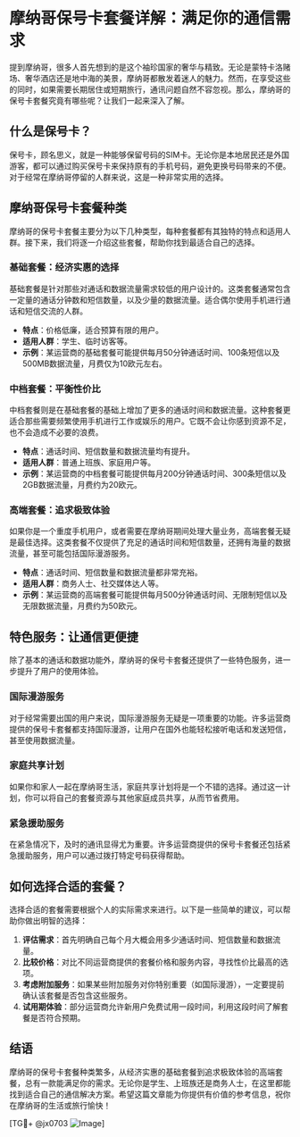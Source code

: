 # 摩纳哥保号卡套餐详解：满足你的通信需求

提到摩纳哥，很多人首先想到的是这个袖珍国家的奢华与精致。无论是蒙特卡洛赌场、奢华酒店还是地中海的美景，摩纳哥都散发着迷人的魅力。然而，在享受这些的同时，如果需要长期居住或短期旅行，通讯问题自然不容忽视。那么，摩纳哥的保号卡套餐究竟有哪些呢？让我们一起来深入了解。

## 什么是保号卡？

保号卡，顾名思义，就是一种能够保留号码的SIM卡。无论你是本地居民还是外国游客，都可以通过购买保号卡来保持原有的手机号码，避免更换号码带来的不便。对于经常在摩纳哥停留的人群来说，这是一种非常实用的选择。

## 摩纳哥保号卡套餐种类

摩纳哥的保号卡套餐主要分为以下几种类型，每种套餐都有其独特的特点和适用人群。接下来，我们将逐一介绍这些套餐，帮助你找到最适合自己的选择。

### 基础套餐：经济实惠的选择

基础套餐是针对那些对通话和数据流量需求较低的用户设计的。这类套餐通常包含一定量的通话分钟数和短信数量，以及少量的数据流量。适合偶尔使用手机进行通话和短信交流的人群。

- **特点**：价格低廉，适合预算有限的用户。
- **适用人群**：学生、临时访客等。
- **示例**：某运营商的基础套餐可能提供每月50分钟通话时间、100条短信以及500MB数据流量，月费仅为10欧元左右。

### 中档套餐：平衡性价比

中档套餐则是在基础套餐的基础上增加了更多的通话时间和数据流量。这种套餐更适合那些需要频繁使用手机进行工作或娱乐的用户。它既不会让你感到资源不足，也不会造成不必要的浪费。

- **特点**：通话时间、短信数量和数据流量均有提升。
- **适用人群**：普通上班族、家庭用户等。
- **示例**：某运营商的中档套餐可能提供每月200分钟通话时间、300条短信以及2GB数据流量，月费约为20欧元。

### 高端套餐：追求极致体验

如果你是一个重度手机用户，或者需要在摩纳哥期间处理大量业务，高端套餐无疑是最佳选择。这类套餐不仅提供了充足的通话时间和短信数量，还拥有海量的数据流量，甚至可能包括国际漫游服务。

- **特点**：通话时间、短信数量和数据流量都非常充裕。
- **适用人群**：商务人士、社交媒体达人等。
- **示例**：某运营商的高端套餐可能提供每月500分钟通话时间、无限制短信以及无限数据流量，月费约为50欧元。

## 特色服务：让通信更便捷

除了基本的通话和数据功能外，摩纳哥的保号卡套餐还提供了一些特色服务，进一步提升了用户的使用体验。

### 国际漫游服务

对于经常需要出国的用户来说，国际漫游服务无疑是一项重要的功能。许多运营商提供的保号卡套餐都支持国际漫游，让用户在国外也能轻松接听电话和发送短信，甚至使用数据流量。

### 家庭共享计划

如果你和家人一起在摩纳哥生活，家庭共享计划将是一个不错的选择。通过这一计划，你可以将自己的套餐资源与其他家庭成员共享，从而节省费用。

### 紧急援助服务

在紧急情况下，及时的通讯显得尤为重要。许多运营商提供的保号卡套餐还包括紧急援助服务，用户可以通过拨打特定号码获得帮助。

## 如何选择合适的套餐？

选择合适的套餐需要根据个人的实际需求来进行。以下是一些简单的建议，可以帮助你做出明智的选择：

1. **评估需求**：首先明确自己每个月大概会用多少通话时间、短信数量和数据流量。
2. **比较价格**：对比不同运营商提供的套餐价格和服务内容，寻找性价比最高的选项。
3. **考虑附加服务**：如果某些附加服务对你特别重要（如国际漫游），一定要提前确认该套餐是否包含这些服务。
4. **试用期体验**：部分运营商允许新用户免费试用一段时间，利用这段时间了解套餐是否符合预期。

## 结语

摩纳哥的保号卡套餐种类繁多，从经济实惠的基础套餐到追求极致体验的高端套餐，总有一款能满足你的需求。无论你是学生、上班族还是商务人士，在这里都能找到适合自己的通信解决方案。希望这篇文章能为你提供有价值的参考信息，祝你在摩纳哥的生活或旅行愉快！

[TG💪+ @jx0703 ![Image](https://github.com/user-attachments/assets/dbca1d08-cadb-493c-b0ec-ad6f7a83f270)]
